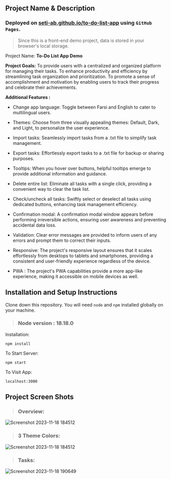 ## Project Name & Description
### Deployed on [seti-ab.github.io/to-do-list-app](https://seti-ab.github.io/to-do-list-app/) using `GitHub Pages`.

> Since this is a front-end demo project, data is stored in your browser's local storage.</pre>

Project Name: **To-Do List App Demo**

**Project Goals:**
To provide users with a centralized and organized platform for managing their tasks.
To enhance productivity and efficiency by streamlining task organization and prioritization.
To promote a sense of accomplishment and motivation by enabling users to track their progress and celebrate their achievements.

**Additional Features :**
- Change app language: Toggle between Farsi and English to cater to multilingual users.
  
- Themes: Choose from three visually appealing themes: Default, Dark, and Light, to personalize the user experience.

- Import tasks: Seamlessly import tasks from a .txt file to simplify task management.
  
- Export tasks: Effortlessly export tasks to a .txt file for backup or sharing purposes.

- Tooltips: When you hover over buttons, helpful tooltips emerge to provide additional information and guidance.

- Delete entire list: Eliminate all tasks with a single click, providing a convenient way to clear the task list.
  
- Check/uncheck all tasks: Swiftly select or deselect all tasks using dedicated buttons, enhancing task management efficiency.
  
- Confirmation modal: A confirmation modal window appears before performing irreversible actions, ensuring user awareness and preventing accidental data loss.

- Validation: Clear error messages are provided to inform users of any errors and prompt them to correct their inputs.

- Responsive: The project's responsive layout ensures that it scales effortlessly from desktops to tablets and smartphones, providing a consistent and user-friendly experience regardless of the device.

- PWA : The project's PWA capabilities provide a more app-like experience, making it accessible on mobile devices as well.

## Installation and Setup Instructions
Clone down this repository. You will need `node` and `npm` installed globally on your machine.  
> ### Node version  : 18.18.0
Installation:

`npm install`  

To Start Server:

`npm start`  

To Visit App:

`localhost:3000`

## Project Screen Shots
> ### Overview:
![Screenshot 2023-11-18 184512](https://github.com/seti-ab/to-do-list-app/assets/95739100/c2d8ac6c-9cdd-49ab-8f6d-d310110a33ed)

> ### 3 Theme Colors:
![Screenshot 2023-11-18 184512](https://github.com/seti-ab/to-do-list-app/assets/95739100/0d9ab7fb-556e-443f-bd7c-4fd294859da6)

> ### Tasks:
![Screenshot 2023-11-18 190649](https://github.com/seti-ab/to-do-list-app/assets/95739100/53e17846-d994-44b5-98cc-18918932f87a)

